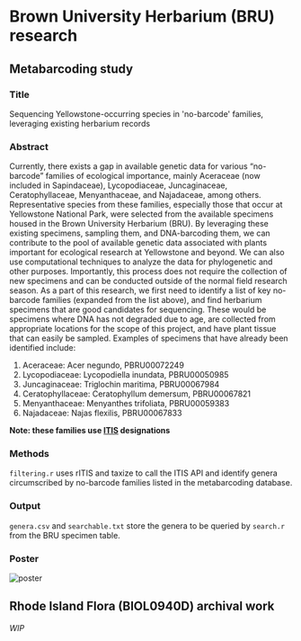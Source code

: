 # Brown University Herbarium (BRU) research

## Metabarcoding study
### Title
Sequencing Yellowstone-occurring species in 'no-barcode' families, leveraging existing herbarium records 

### Abstract
Currently, there exists a gap in available genetic data for various “no-barcode” families of ecological importance, mainly Aceraceae (now included in Sapindaceae), Lycopodiaceae, Juncaginaceae, Ceratophyllaceae, Menyanthaceae, and Najadaceae, among others. Representative species from these families, especially those that occur at Yellowstone National Park, were selected from the available specimens housed in the Brown University Herbarium (BRU). By leveraging these existing specimens, sampling them, and DNA-barcoding them, we can contribute to the pool of available genetic data associated with plants important for ecological research at Yellowstone and beyond. We can also use computational techniques to analyze the data for phylogenetic and other purposes. Importantly, this process does not require the collection of new specimens and can be conducted outside of the normal field research season. As a part of this research, we first need to identify a list of key no-barcode families (expanded from the list above), and find herbarium specimens that are good candidates for sequencing. These would be specimens where DNA has not degraded due to age, are collected from appropriate locations for the scope of this project, and have plant tissue that can easily be sampled. Examples of specimens that have already been identified include:

<!-- FIXME: Change specimens to current ones -->

1. Aceraceae: Acer negundo, PBRU00072249
2. Lycopodiaceae: Lycopodiella inundata, PBRU00050985
3. Juncaginaceae: Triglochin maritima, PBRU00067984
4. Ceratophyllaceae: Ceratophyllum demersum, PBRU00067821
5. Menyanthaceae: Menyanthes trifoliata, PBRU00059383
6. Najadaceae: Najas flexilis, PBRU00067833

**Note: these families use [ITIS](https://itis.gov/) designations**

### Methods
`filtering.r` uses rITIS and taxize to call the ITIS API and identify genera circumscribed by no-barcode families listed in the metabarcoding database. 

### Output 
`genera.csv` and `searchable.txt` store the genera to be queried by `search.r` from the BRU specimen table. 

### Poster
![poster](figures/pranav_capstone_poster_final.png)

## Rhode Island Flora (BIOL0940D) archival work
*WIP*
